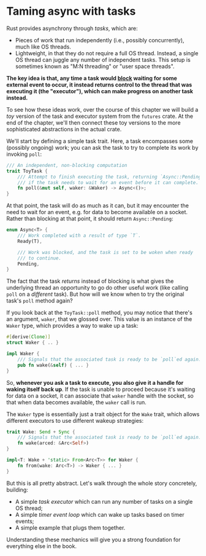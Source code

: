 # Taming async with tasks

Rust provides asynchrony through *tasks*, which are:

- Pieces of work that run independently (i.e., possibly concurrently), much like
  OS threads.
- Lightweight, in that they do not require a full OS thread. Instead, a single
  OS thread can juggle any number of independent tasks. This setup is sometimes
  known as "M:N threading" or "user space threads".

**The key idea is that, any time a task would [block](task-model/intro.html)
waiting for some external event to occur, it instead returns control to the
thread that was executing it (the "executor"), which can make progress on
another task instead.**

To see how these ideas work, over the course of this chapter we will build a
*toy* version of the task and executor system from the `futures` crate. At the
end of the chapter, we'll then connect these toy versions to the more
sophisticated abstractions in the actual crate.

We'll start by defining a simple task trait. Here, a task encompasses some
(possibly ongoing) work; you can ask the task to try to complete its work by
invoking `poll`:

```rust
/// An independent, non-blocking computation
trait ToyTask {
    /// Attempt to finish executing the task, returning `Async::Pending`
    /// if the task needs to wait for an event before it can complete.
    fn poll(&mut self, waker: &Waker) -> Async<()>;
}
```

At that point, the task will do as much as it can, but it may encounter the need
to wait for an event, e.g. for data to become available on a socket. Rather than
blocking at that point, it should return `Async::Pending`:

```rust
enum Async<T> {
    /// Work completed with a result of type `T`.
    Ready(T),

    /// Work was blocked, and the task is set to be woken when ready
    /// to continue.
    Pending,
}
```

The fact that the task *returns* instead of blocking is what gives the
underlying thread an opportunity to go do other useful work (like calling `poll`
on a *different* task). But how will we know when to try the original task's
`poll` method again?

If you look back at the `ToyTask::poll` method, you may notice that there's an
argument, `waker`, that we glossed over. This value is an instance of the
`Waker` type, which provides a way to wake up a task:

```rust
#[derive(Clone)]
struct Waker { .. }

impl Waker {
    /// Signals that the associated task is ready to be `poll`ed again.
    pub fn wake(&self) { ... }
}
```

So, **whenever you ask a task to execute, you also give it a handle for waking
itself back up**. If the task is unable to proceed because it's waiting for data
on a socket, it can associate that `waker` handle with the socket, so that when data
becomes available, the `waker` call is run.

The `Waker` type is essentially just a trait object for the `Wake` trait, which
allows different executors to use different wakeup strategies:

```rust
trait Wake: Send + Sync {
    /// Signals that the associated task is ready to be `poll`ed again.;
    fn wake(arced: &Arc<Self>)
}

impl<T: Wake + 'static> From<Arc<T>> for Waker {
    fn from(wake: Arc<T>) -> Waker { ... }
}
```

But this is all pretty abstract. Let's walk through the whole story concretely,
building:

- A simple *task executor* which can run any number of tasks on a single OS thread;
- A simple *timer event loop* which can wake up tasks based on timer events;
- A simple example that plugs them together.

Understanding these mechanics will give you a strong foundation for everything
else in the book.
